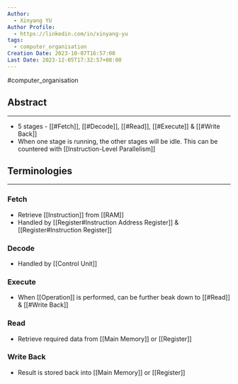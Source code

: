 ```yaml
---
Author:
  - Xinyang YU
Author Profile:
  - https://linkedin.com/in/xinyang-yu
tags:
  - computer_organisation
Creation Date: 2023-10-07T16:57:00
Last Date: 2023-12-05T17:32:57+08:00
---
```

#computer_organisation 
## Abstract
---
- 5 stages - [[#Fetch]], [[#Decode]], [[#Read]], [[#Execute]] & [[#Write Back]]
- When one stage is running, the other stages will be idle. This can be countered with [[Instruction-Level Parallelism]]



## Terminologies
---
### Fetch
- Retrieve [[Instruction]] from [[RAM]] 
- Handled by [[Register#Instruction Address Register]] & [[Register#Instruction Register]]
### Decode
- Handled by [[Control Unit]]
### Execute
- When [[Operation]] is performed, can be further beak down to [[#Read]] & [[#Write Back]]
### Read
- Retrieve required data from [[Main Memory]] or [[Register]]
### Write Back
- Result is stored back into [[Main Memory]] or [[Register]] 